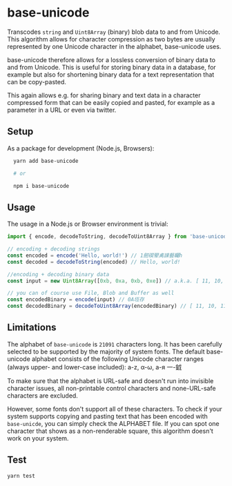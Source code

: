 # base-unicode

Transcodes `string` and `Uint8Array` (binary) blob data to and from Unicode.
This algorithm allows for character compression as two bytes are usually represented
by one Unicode character in the alphabet, base-unicode uses.

base-unicode therefore allows for a lossless conversion of binary data to and from
Unicode. This is useful for storing binary data in a database, for example but
also for shortening binary data for a text representation that can be copy-pasted.

This again allows e.g. for sharing binary and text data in a character compressed
form that can be easily copied and pasted, for example as a parameter in a URL or
even via twitter.

## Setup

As a package for development (Node.js, Browsers):

```bash
  yarn add base-unicode

  # or

  npm i base-unicode
```

## Usage

The usage in a Node.js or Browser environment is trivial:

```ts
import { encode, decodeToString, decodeToUint8Array } from 'base-unicode'

// encoding + decoding strings
const encoded = encode('Hello, world!') // 1劒碶翚禼誎藝矚h
const decoded = decodeToString(encoded) // Hello, world!

//encoding + decoding binary data
const input = new Uint8Array([0xb, 0xa, 0xb, 0xe]) // a.k.a. [ 11, 10, 11, 14 ]

// you can of course use File, Blob and Buffer as well
const encodedBinary = encode(input) // 0A坘存
const decodedBinary = decodeToUint8Array(encodedBinary) // [ 11, 10, 11, 14 ]
```

## Limitations

The alphabet of `base-unicode` is `21091` characters long. It has been carefully
selected to be supported by the majority of system fonts. The default base-unicode
alphabet consists of the following Unicode character ranges (always upper- and lower-case included):
a-z, α-ω, а-я 一-龯

To make sure that the alphabet is URL-safe and doesn't run into invisible character issues,
all non-printable control characters and none-URL-safe characters are excluded.

However, some fonts don't support all of these characters. To check if your
system supports copying and pasting text that has been encoded with `base-unicde`,
you can simply check the ALPHABET file. If you can spot one character that shows
as a non-renderable square, this algorithm doesn't work on your system.

## Test

    yarn test
